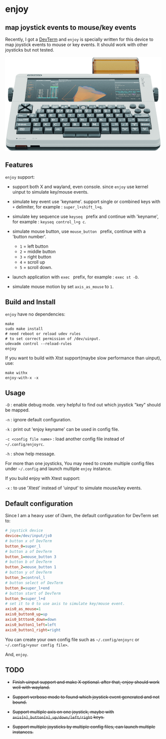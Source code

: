 # enjoy
## map joystick events to mouse/key events

Recently, I got a [DevTerm](https://www.clockworkpi.com/devterm) and `enjoy` is specially written for this device to map joystick events to mouse or key events. It should work with other joysticks but not tested.

![DevTerm](https://github.com/cjacker/enjoy/raw/main/DevTerm.png)

## Features

`enjoy` support: 

* support both X and wayland, even console. since `enjoy` use kernel uinput to simulate key/mouse events.

* simulate key event  use 'keyname'. support single or combined keys with `+` delimiter, for example : `super_l+shift_l+q`.

* simulate key sequence use `keyseq ` prefix and continue with 'keyname', for example : `keyseq control_l+g c`.

* simulate mouse button, use `mouse_button ` prefix, continue with a 'button number'. 
    * `1` = left button
    * `2` = middle button
    * `3` = right button
    * `4` = scroll up
    * `5` = scroll down.

* launch application with `exec ` prefix, for example : `exec st -D`.

* simulate mouse motion by set `axis_as_mouse` to `1`. 

## Build and Install

`enjoy` have no dependencies:

```
make
sudo make install
# need reboot or reload udev rules
# to set correct permission of /dev/uinput.
udevadm control --reload-rules
enjoy
```

If you want to build with Xtst support(maybe slow performance than uinput), use:

```
make withx
enjoy-with-x -x
```

## Usage

`-D` : enable debug mode. very helpful to find out which joystick "key" should be mapped.

`-n` : ignore default configuration.

`-k` : print out 'enjoy keyname' can be used in config file.

`-c <config file name>` : load another config file instead of `~/.config/enjoyrc`. 

`-h` : show help message.

For more than one joysticks, You may need to create multiple config files under `~/.config` and launch multiple `enjoy` instance.

If you build enjoy with Xtest support:

`-x` : to use 'Xtest' instead of 'uinput' to simulate mouse/key events.

## Default configuration
Since I am a heavy user of i3wm, the default configuration for DevTerm set to:

```ini
# joystick device
device=/dev/input/js0
# button x of DevTerm
button_0=super_l
# button a of DevTerm
button_1=mouse_button 3
# button b of DevTerm
button_2=mouse_button 1
# button y of DevTerm
button_3=control_l
# button select of DevTerm
button_8=super_l+end
# button start of DevTerm
button_9=super_l+d
# set it to 0 to use axis to simulate key/mouse event.
axis0_as_mouse=1
axis0_button0_up=up
axis0_bttton0_down=down
axis0_button1_left=left
axis0_button1_right=right

```

You can create your own config file such as `~/.config/enjoyrc` or `~/.config/<your config file>`.

And, `enjoy`.

## TODO

* ~~Finish uinput support and make X optional. after that, enjoy should work well with wayland.~~

* ~~Support verbose mode to found which joystick event generated and not bound.~~

* ~~Support multiple axis on one joystick, maybe with `axis[n]_button[n]_up/down/left/right` keys.~~

* ~~Support multiple joysticks by multiple config files, can launch multiple instances.~~
